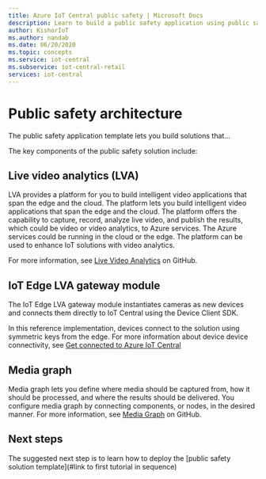 ```yaml
---
title: Azure IoT Central public safety | Microsoft Docs
description: Learn to build a public safety application using public safety application template in IoT Central. This template uses live video analytics and connected cameras.
author: KishorIoT
ms.author: nandab
ms.date: 06/20/2020
ms.topic: concepts
ms.service: iot-central
ms.subservice: iot-central-retail
services: iot-central
---
```


# Public safety architecture

The public safety application template lets you build solutions that...

The key components of the public safety solution include:

## Live video analytics (LVA)

LVA provides a platform for you to build intelligent video applications that span the edge and the cloud. The platform lets you build intelligent video applications that span the edge and the cloud. The platform offers the capability to capture, record, analyze live video, and publish the results, which could be video or video analytics, to Azure services. The Azure services could be running in the cloud or the edge. The platform can be used to enhance IoT solutions with video analytics.

For more information, see [Live Video Analytics](https://github.com/Azure/live-video-analytics) on GitHub.

## IoT Edge LVA gateway module

The IoT Edge LVA gateway module instantiates cameras as new devices and connects them directly to IoT Central using the Device Client SDK.

In this reference implementation, devices connect to the solution using symmetric keys from the edge. For more information about device device connectivity, see [Get connected to Azure IoT Central](../core/concepts-get-connected.md)

## Media graph

Media graph lets you define where media should be captured from, how it should be processed, and where the results should be delivered. You configure media graph by connecting components, or nodes, in the desired manner. For more information, see [Media Graph](https://github.com/Azure/live-video-analytics/tree/master/MediaGraph) on GitHub.

## Next steps

The suggested next step is to learn how to deploy the [public safety solution template](#link to first tutorial in sequence)

